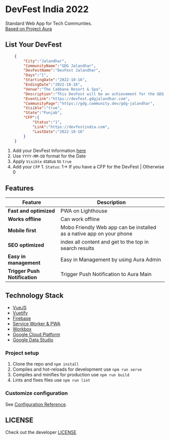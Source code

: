 # DevFest India 2022
Standard Web App for Tech Communties. <br>
[Based on Project Aura](https://github.com/gdg-x/aura) <br>


## List Your DevFest
```json
    {
        "City":"Jalandhar",
        "CommunityName":"GDG Jalandhar",
        "DevFestName":"DevFest Jalandhar",
        "Days":"1",
        "StartingDate":"2022-10-16",
        "EndingDate":"2022-10-16",
        "Venue":"The Cabbana Resort & Spa",
        "Description":"This DevFest will be an achievement for the GDG Jalandhar Team as we are all set to host the 2000+ developers by connecting the dots which we have started since a month. We started with the theme of Building Developers at DevCommunity Roadshow, then Guiding Developers at DevCreate Hackathon and now, ready with the theme - Supporting Developers.",
        "EventLink":"https://devfest.gdgjalandhar.com",
        "CommunityPage":"https://gdg.community.dev/gdg-jalandhar",
        "Visible":"true",
        "State":"Punjab",
        "CFP":{
            "Status":"1",
            "Link":"https://devfestindia.com",
            "LastDate":"2022-10-16"
        }
    }
```
1. Add your DevFest Information [here](https://github.com/DevFest-India/devfest-india-2022/blob/main/src/assets/data/devfests.json)
  1. Use `YYYY-MM-DD` format for the Date
  2. Apply `Visible` status to `true`
  3. Add your `CFP`
    1.  `Status`: 1-> If you have a CFP for the DevFest | Otherwise 0

## Features
| Feature | Description |
|---|---|
| **Fast and optimized** | PWA on Lighthouse |
| **Works offline** | Can work offline |
| **Mobile first** | Mobo Friendly Web app can be installed as a native app on your phone |
| **SEO optimized** | index all content and get to the top in search results |
| **Easy in management** | Easy in Management by using Aura Admin |
| **Trigger Push Notification** | Trigger Push Notification to Aura Main |

## Technology Stack

* [VueJS](https://vuejs.org/)
* [Vuetify](https://vuetifyjs.com/en/)
* [Firebase](https://firebase.google.com/)
* [Service Worker & PWA](https://www.npmjs.com/package/vue-pwa)
* [Workbox](https://developers.google.com/web/tools/workbox)
* [Google Cloud Platform](https://cloud.google.com/)
* [Google Data Studio](https://datastudio.google.com/u/0/)

### Project setup
1. Clone the repo and `npm install`
1. Compiles and hot-reloads for development use `npm run serve`
1. Compiles and minifies for production use `npm run build`
1. Lints and fixes files use `npm run lint`

### Customize configuration
See [Configuration Reference](https://cli.vuejs.org/config/).

## LICENSE
Check out the developer [LICENSE](https://github.com/gdg-x/aura/blob/master/LICENSE)
